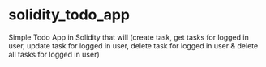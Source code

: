 # solidity_todo_app
Simple Todo App in Solidity that will (create task, get tasks for logged in user, update task for logged in user, delete task  for logged in user &amp; delete all tasks  for logged in user)
